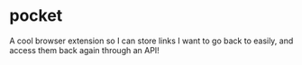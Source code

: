 # pocket

A cool browser extension so I can store links I want to go back to easily, and access them back again through an API!
